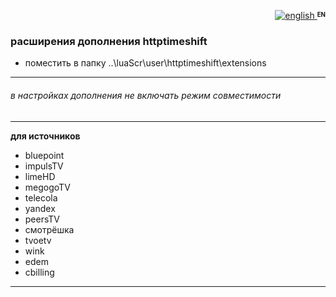 <p align="right">
 <a title="english" href="./README-EN.md"><img src="../../../../../simpleTV-images/blob/master/gb.png?raw=true" alt="english" /> </a><strong ><sup><sub>EN</sub></sup></strong>
</p>

### расширения дополнения httptimeshift
- поместить в папку ..\luaScr\user\httptimeshift\extensions
----------------------------------------------------------------
###### _в настройках дополнения не включать режим совместимости_
----------------------------------------------------------------
**для источников**
- bluepoint
- impulsTV
- limeHD
- megogoTV
- telecola
- yandex
- peersTV
- смотрёшка
- tvoetv
- wink
- edem
- cbilling
----------------------------------------------------------------
